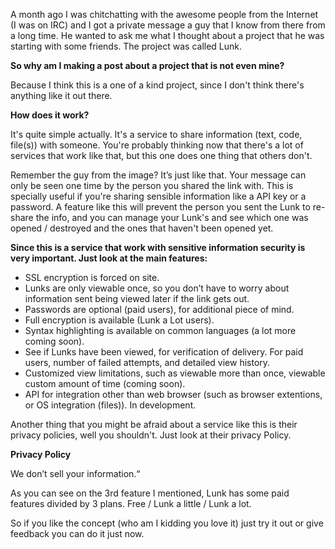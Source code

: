 A month ago I was chitchatting with the awesome people from the Internet (I was on IRC) and I got a private message a guy that I know from there from a long time. He wanted to ask me what I thought about a project that he was starting with some friends. The project was called Lunk.

<!--more-->

**So why am I making a post about a project that is not even mine?**

Because I think this is a one of a kind project, since I don't think there's anything like it out there.

**How does it work?**

It's quite simple actually. It's a service to share information (text, code, file(s)) with someone. You're probably thinking now that there's a lot of services that work like that, but this one does one thing that others don't.

Remember the guy from the image? It’s just like that. Your message can only be seen one time by the person you shared the link with.
This is specially useful if you're sharing sensible information like a API key or a password. A feature like this will prevent the person you sent the Lunk to re-share the info, and you can manage your Lunk's and see which one was opened / destroyed and the ones that haven't been opened yet.

**Since this is a service that work with sensitive information security is very important. Just look at the main features:**

* SSL encryption is forced on site.
* Lunks are only viewable once, so you don’t have to worry about information sent being viewed later if the link gets out.
* Passwords are optional (paid users), for additional piece of mind.
* Full encryption is available (Lunk a Lot users).
* Syntax highlighting is available on common languages (a lot more coming soon).
* See if Lunks have been viewed, for verification of delivery. For paid users, number of failed attempts, and detailed view history.
* Customized view limitations, such as viewable more than once, viewable custom amount of time (coming soon).
* API for integration other than web browser (such as browser extentions, or OS integration (files)). In development.


Another thing that you might be afraid about a service like this is their privacy policies, well you shouldn't. Just look at their privacy Policy.

**Privacy Policy**

We don’t sell your information.“

As you can see on the 3rd feature I mentioned, Lunk has some paid features divided by 3 plans. Free / Lunk a little / Lunk a lot.

So if you like the concept (who am I kidding you love it) just try it out or give feedback you can do it just now.